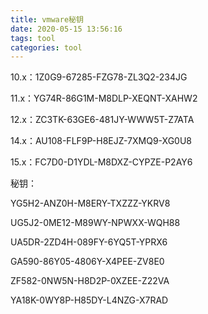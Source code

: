 ```yaml
---
title: vmware秘钥
date: 2020-05-15 13:56:16
tags: tool
categories: tool
---
```

10.x：1Z0G9-67285-FZG78-ZL3Q2-234JG

11.x：YG74R-86G1M-M8DLP-XEQNT-XAHW2

12.x：ZC3TK-63GE6-481JY-WWW5T-Z7ATA

14.x：AU108-FLF9P-H8EJZ-7XMQ9-XG0U8

15.x：FC7D0-D1YDL-M8DXZ-CYPZE-P2AY6

秘钥：

YG5H2-ANZ0H-M8ERY-TXZZZ-YKRV8

UG5J2-0ME12-M89WY-NPWXX-WQH88

UA5DR-2ZD4H-089FY-6YQ5T-YPRX6

GA590-86Y05-4806Y-X4PEE-ZV8E0

ZF582-0NW5N-H8D2P-0XZEE-Z22VA

YA18K-0WY8P-H85DY-L4NZG-X7RAD